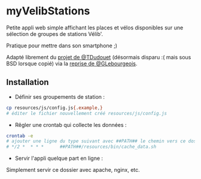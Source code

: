 # myVelibStations

Petite appli web simple affichant les places et vélos disponibles sur une sélection de groupes de stations Vélib'.

Pratique pour mettre dans son smartphone ;)

Adapté librement du [projet de @TDudouet](https://github.com/tdudouet/velib) (désormais disparu :( mais sous BSD lorsque copié) via la [reprise de @GLebourgeois](http://velib.guillaume-lebourgeois.fr).


## Installation

- Définir ses groupements de station :

```bash
cp resources/js/config.js{.example,}
# éditer le fichier nouvellement créé resources/js/config.js
```

- Rêgler une crontab qui collecte les données :

```bash
crontab -e
# ajouter une ligne du type suivant avec ##PATH## le chemin vers ce dossier
# */2 *  * * *      ##PATH##/resources/bin/cache_data.sh
```

- Servir l'appli quelque part en ligne :

Simplement servir ce dossier avec apache, nginx, etc.

